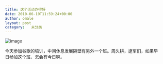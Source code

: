 ```yaml
---
title: 这个活动办得好
date: 2010-06-10T11:59:24+00:00
author: omale
layout: post
category:   未分类
---
```

<img style="display:block;margin-right:auto;margin-left:auto;" alt="image" src="/uploads/2010/06/wpid-IMAG0040.jpg" />

今天参加谷歌的培训，中间休息发展隔壁有另外一个班。周久耕，逯军们，如果早日参加这个班，怎会有今日啊。